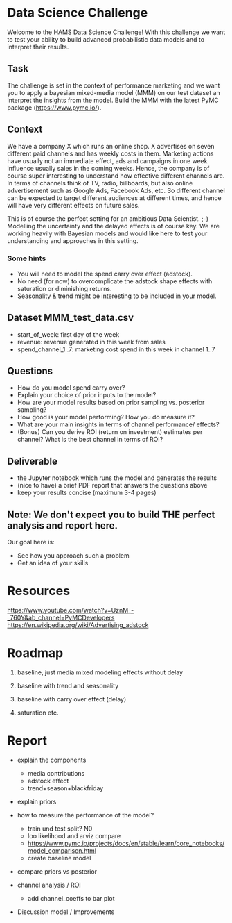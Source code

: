 # Data Science Challenge

Welcome to the HAMS Data Science Challenge! With this challenge we want to test your ability to build advanced probabilistic data models and to interpret their results.


## Task

The challenge is set in the context of performance marketing and we want you to apply a bayesian mixed-media model (MMM) on our test dataset an interpret the insights from the model. 
Build the MMM with the latest PyMC package (https://www.pymc.io/).

## Context

We have a company X which runs an online shop. X advertises on seven different paid channels and has weekly costs in them. Marketing actions have usually not an immediate effect, ads and campaigns in one week influence usually sales in the coming weeks. Hence, the company is of course super interesting to understand how effective different channels are. 
In terms of channels think of TV, radio, billboards, but also online advertisement such as Google Ads, Facebook Ads, etc. So different channel can be expected to target different audiences at different times, and hence will have very different effects on future sales.

This is of course the perfect setting for an ambitious Data Scientist. ;-) Modelling the uncertainty and the delayed effects is of course key. We are working heavily with Bayesian models and would like here to test your understanding and approaches in this setting.

### Some hints

* You will need to model the spend carry over effect (adstock).
* No need (for now) to overcomplicate the adstock shape effects with saturation or diminishing returns.
* Seasonality & trend might be interesting to be included in your model.


## Dataset MMM_test_data.csv

* start_of_week: first day of the week	
* revenue: revenue generated in this week from sales	
* spend_channel_1..7: marketing cost spend in this week in channel 1..7	


## Questions
* How do you model spend carry over?
* Explain your choice of prior inputs to the model?
* How are your model results based on prior sampling vs. posterior sampling?
* How good is your model performing? How you do measure it? 
* What are your main insights in terms of channel performance/ effects?
* (Bonus) Can you derive ROI (return on investment) estimates per channel? What is the best channel in terms of ROI?

## Deliverable

- the Jupyter notebook which runs the model and generates the results
- (nice to have) a brief PDF report that answers the questions above
- keep your results concise (maximum 3-4 pages)


## Note: We don't expect you to build THE perfect analysis and report here.
Our goal here is:
* See how you approach such a problem
* Get an idea of your skills



# Resources

https://www.youtube.com/watch?v=UznM_-_760Y&ab_channel=PyMCDevelopers
https://en.wikipedia.org/wiki/Advertising_adstock


# Roadmap

1) baseline, just media mixed modeling effects without delay

2) baseline with trend and seasonality

3) baseline with carry over effect (delay)

4) saturation etc.



# Report

- explain the components
    - media contributions
    - adstock effect
    - trend+season+blackfriday
- explain priors

- how to measure the performance of the model? 
    - train und test split?   N0
    - loo likelihood and arviz compare
    - https://www.pymc.io/projects/docs/en/stable/learn/core_notebooks/model_comparison.html
    - create baseline model
- compare priors vs posterior

- channel analysis / ROI
    - add channel_coeffs to bar plot

- Discussion model / Improvements


